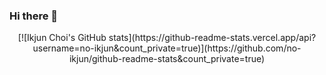 ### Hi there 👋

<!--
**no-ikjun/no-ikjun** is a ✨ _special_ ✨ repository because its `README.md` (this file) appears on your GitHub profile.

Here are some ideas to get you started:

- 🔭 I’m currently working on ...
- 🌱 I’m currently learning ...
- 👯 I’m looking to collaborate on ...
- 🤔 I’m looking for help with ...
- 💬 Ask me about ...
- 📫 How to reach me: ...
- 😄 Pronouns: ...
- ⚡ Fun fact: ...
-->

<center>[![Ikjun Choi's GitHub stats](https://github-readme-stats.vercel.app/api?username=no-ikjun&count_private=true)](https://github.com/no-ikjun/github-readme-stats&count_private=true)</center>
